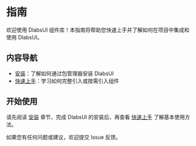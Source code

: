 # 指南

欢迎使用 DlabsUI 组件库！本指南将帮助您快速上手并了解如何在项目中集成和使用 DlabsUI。

## 内容导航

- [安装](installation.md)：了解如何通过包管理器安装 DlabsUI
- [快速上手](quick-start.md)：学习如何完整引入或按需引入组件

## 开始使用

请先阅读 [安装](installation.md) 章节，完成 DlabsUI 的安装后，再查看 [快速上手](quick-start.md) 了解基本使用方法。

如果您有任何问题或建议，欢迎提交 Issue 反馈。